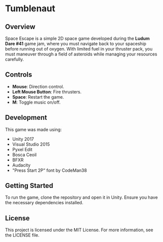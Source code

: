 # Tumblenaut

## Overview
Space Escape is a simple 2D space game developed during the **Ludum Dare #41** game jam, where you must navigate back to your spaceship before running out of oxygen. With limited fuel in your thruster pack, you must maneuver through a field of asteroids while managing your resources carefully.

## Controls
- **Mouse**: Direction control.
- **Left Mouse Button**: Fire thrusters.
- **Space**: Restart the game.
- **M**: Toggle music on/off.

## Development
This game was made using:
- Unity 2017
- Visual Studio 2015
- Pyxel Edit
- Bosca Ceoil
- BFXR
- Audacity
- "Press Start 2P" font by CodeMan38

## Getting Started
To run the game, clone the repository and open it in Unity. Ensure you have the necessary dependencies installed.

## License
This project is licensed under the MIT License. For more information, see the LICENSE file.
